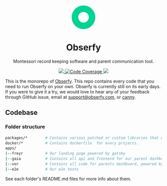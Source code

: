 <p align="center">
    <img width="76px" src="./apps/vor/frontend/src/images/logo-standalone.svg" alt="Obserfy logo" />
</p>

<h1 align="center">
  Obserfy
</h1>

<p align="center">
    Montessori record keeping software and parent communication tool.
</p>

<p align="center">
  <a href="https://codeclimate.com/github/obserfy/obserfy/maintainability">
    <img src="https://api.codeclimate.com/v1/badges/2457c2aa1fea9cb172fb/maintainability" />
  </a>

  <a href="https://codecov.io/gh/obserfy/obserfy">
    <img src="https://codecov.io/gh/obserfy/obserfy/branch/develop/graph/badge.svg" alt="Code Coverage" />
  </a>

  <a href="https://github.com/obserfy/obserfy/actions/workflows/build-and-test.yml">
    <img src="https://github.com/obserfy/obserfy/actions/workflows/build-and-test.yml/badge.svg" />
  </a>
</p>

This is the monorepo of [Obserfy](https://obserfy.com). This repo contains every code that you need to run Obserfy on
your own. Obserfy is currently still on its early days. If you were to give it a try, we would love to hear any of your
feedback through GitHub issue, email at [support@obserfy.com](mailto:support@obserfy.com), or [canny](https://feedback.obserfy.com). 

## Codebase

### Folder structure

```sh
packages/*        # Contains various patched or custom libraries that we use
docker/*          # Contains dockerfile  for every projects. 
apps/
|--freyr          # Our landing page powered by gatsby
|--gaia           # Contains all api and frontend for our parent dashboard, powered by nextjs
|--vor            # Contains all code for parents dashboard, powered by gatsby and go
|--e2e            # Our e2e tests
```

See each folder's README.md files for more info about them.
